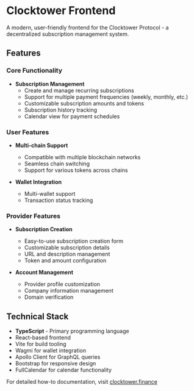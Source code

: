# Clocktower Frontend

A modern, user-friendly frontend for the Clocktower Protocol - a decentralized subscription management system.

## Features

### Core Functionality
- **Subscription Management**
  - Create and manage recurring subscriptions
  - Support for multiple payment frequencies (weekly, monthly, etc.)
  - Customizable subscription amounts and tokens
  - Subscription history tracking
  - Calendar view for payment schedules

### User Features
- **Multi-chain Support**
  - Compatible with multiple blockchain networks
  - Seamless chain switching
  - Support for various tokens across chains

- **Wallet Integration**
  - Multi-wallet support
  - Transaction status tracking

### Provider Features
- **Subscription Creation**
  - Easy-to-use subscription creation form
  - Customizable subscription details
  - URL and description management
  - Token and amount configuration

- **Account Management**
  - Provider profile customization
  - Company information management
  - Domain verification

## Technical Stack
- **TypeScript** - Primary programming language
- React-based frontend
- Vite for build tooling
- Wagmi for wallet integration
- Apollo Client for GraphQL queries
- Bootstrap for responsive design
- FullCalendar for calendar functionality

For detailed how-to documentation, visit [clocktower.finance](https://clocktower.finance)
